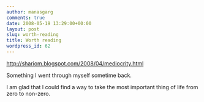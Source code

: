 ```yaml
---
author: manasgarg
comments: true
date: 2008-05-19 13:29:00+00:00
layout: post
slug: worth-reading
title: Worth reading
wordpress_id: 62
---
```


http://shariom.blogspot.com/2008/04/mediocrity.html

Something I went through myself sometime back.

I am glad that I could find a way to take the most important thing of life from zero to non-zero.
